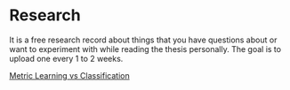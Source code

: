 # Research

It is a free research record about things that you have questions about or want to experiment with while reading the thesis personally.
The goal is to upload one every 1 to 2 weeks.

[Metric Learning vs Classification](https://github.com/hskimim/research/20210627, "20210627")